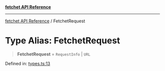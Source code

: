 [**fetchet API Reference**](../README.md)

***

[fetchet API Reference](../README.md) / FetchetRequest

# Type Alias: FetchetRequest

> **FetchetRequest** = `RequestInfo` \| `URL`

Defined in: [types.ts:13](https://github.com/brysonbw/fetchet/blob/e48d311708960711d1b27105e9cd406984b0eda2/src/types.ts#L13)

